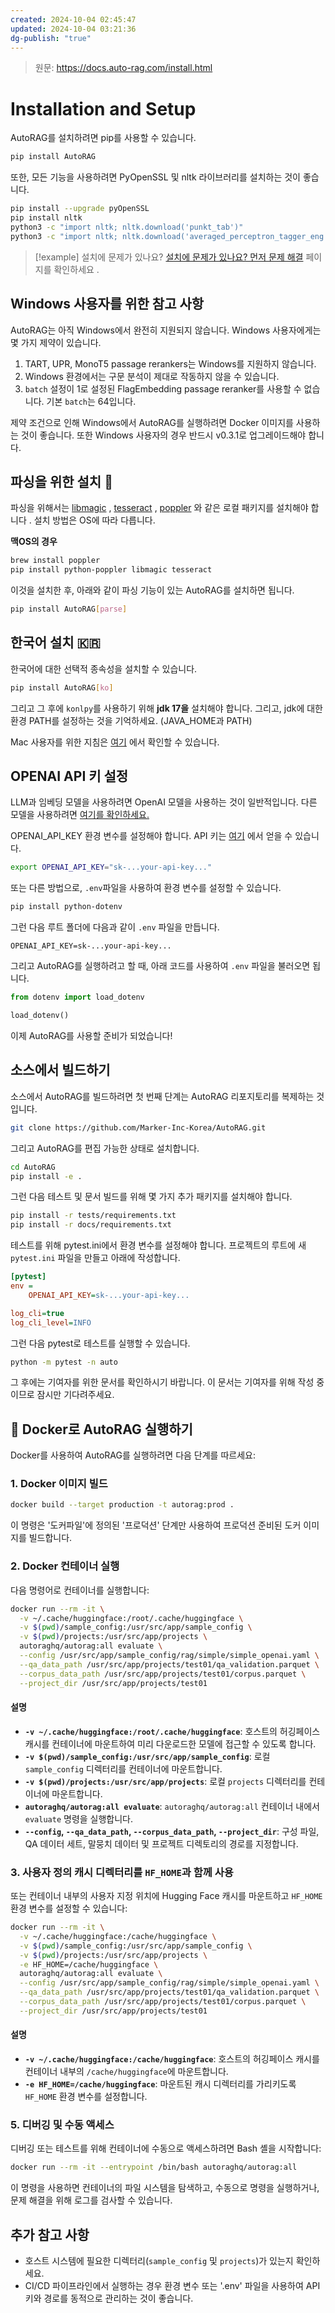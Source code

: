 ```yaml
---
created: 2024-10-04 02:45:47
updated: 2024-10-04 03:21:36
dg-publish: "true"
---
```


> 원문: https://docs.auto-rag.com/install.html

# Installation and Setup

AutoRAG를 설치하려면 pip를 사용할 수 있습니다.

```sh
pip install AutoRAG
```

또한, 모든 기능을 사용하려면 PyOpenSSL 및 nltk 라이브러리를 설치하는 것이 좋습니다.

```sh
pip install --upgrade pyOpenSSL
pip install nltk
python3 -c "import nltk; nltk.download('punkt_tab')"
python3 -c "import nltk; nltk.download('averaged_perceptron_tagger_eng')"
```

> [!example] 설치에 문제가 있나요?
> [설치에 문제가 있나요? 먼저 문제 해결](https://docs.auto-rag.com/troubleshooting.html) 페이지를 확인하세요 .

## Windows 사용자를 위한 참고 사항

AutoRAG는 아직 Windows에서 완전히 지원되지 않습니다. Windows 사용자에게는 몇 가지 제약이 있습니다.

1. TART, UPR, MonoT5 passage rerankers는 Windows를 지원하지 않습니다.
2. Windows 환경에서는 구문 분석이 제대로 작동하지 않을 수 있습니다.
3. `batch` 설정이 1로 설정된 FlagEmbedding passage reranker를 사용할 수 없습니다. 기본 `batch`는 64입니다.

제약 조건으로 인해 Windows에서 AutoRAG를 실행하려면 Docker 이미지를 사용하는 것이 좋습니다. 또한 Windows 사용자의 경우 반드시 v0.3.1로 업그레이드해야 합니다. 

## 파싱을 위한 설치 🌲

파싱을 위해서는 [libmagic](https://man7.org/linux/man-pages/man3/libmagic.3.html) , [tesseract](https://github.com/tesseract-ocr/tesseract) , [poppler](https://poppler.freedesktop.org/) 와 같은 로컬 패키지를 설치해야 합니다 . 설치 방법은 OS에 따라 다릅니다.

**맥OS의 경우**
```sh
brew install poppler
pip install python-poppler libmagic tesseract
```

이것을 설치한 후, 아래와 같이 파싱 기능이 있는 AutoRAG를 설치하면 됩니다.

```sh
pip install AutoRAG[parse]
```

## 한국어 설치 🇰🇷 

한국어에 대한 선택적 종속성을 설치할 수 있습니다.

```sh
pip install AutoRAG[ko]
```

그리고 그 후에 `konlpy`를 사용하기 위해 **jdk 17을** 설치해야 합니다. 그리고, jdk에 대한 환경 PATH를 설정하는 것을 기억하세요. (JAVA_HOME과 PATH)

Mac 사용자를 위한 지침은 [여기](https://velog.io/@yoonsy/M1%EC%B9%A9-Mac%EC%97%90-konlpy-%EC%84%A4%EC%B9%98%ED%95%98%EA%B8%B0) 에서 확인할 수 있습니다.

## OPENAI API 키 설정

LLM과 임베딩 모델을 사용하려면 OpenAI 모델을 사용하는 것이 일반적입니다. 다른 모델을 사용하려면 [여기를 확인하세요.](https://docs.auto-rag.com/local_model.html)

OPENAI_API_KEY 환경 변수를 설정해야 합니다. API 키는 [여기](https://platform.openai.com/account/api-keys) 에서 얻을 수 있습니다.

```sh
export OPENAI_API_KEY="sk-...your-api-key..." 
```

또는 다른 방법으로, `.env`파일을 사용하여 환경 변수를 설정할 수 있습니다.

```sh
pip install python-dotenv
```

그런 다음 루트 폴더에 다음과 같이  `.env` 파일을 만듭니다.

```env
OPENAI_API_KEY=sk-...your-api-key...
```

그리고 AutoRAG를 실행하려고 할 때, 아래 코드를 사용하여 `.env` 파일을 불러오면 됩니다.

```python
from dotenv import load_dotenv

load_dotenv()
```

이제 AutoRAG를 사용할 준비가 되었습니다!

## 소스에서 빌드하기

소스에서 AutoRAG를 빌드하려면 첫 번째 단계는 AutoRAG 리포지토리를 복제하는 것입니다.

```bash
git clone https://github.com/Marker-Inc-Korea/AutoRAG.git
```

그리고 AutoRAG를 편집 가능한 상태로 설치합니다.
```bash
cd AutoRAG
pip install -e .
```

그런 다음 테스트 및 문서 빌드를 위해 몇 가지 추가 패키지를 설치해야 합니다.

```bash
pip install -r tests/requirements.txt
pip install -r docs/requirements.txt
```

테스트를 위해 pytest.ini에서 환경 변수를 설정해야 합니다.
프로젝트의 루트에 새 `pytest.ini` 파일을 만들고 아래에 작성합니다.

```ini
[pytest]
env =
    OPENAI_API_KEY=sk-...your-api-key...

log_cli=true
log_cli_level=INFO
```

그런 다음 pytest로 테스트를 실행할 수 있습니다.

```bash
python -m pytest -n auto
```

그 후에는 기여자를 위한 문서를 확인하시기 바랍니다.
이 문서는 기여자를 위해 작성 중이므로 잠시만 기다려주세요.

## 🐳 Docker로 AutoRAG 실행하기

Docker를 사용하여 AutoRAG를 실행하려면 다음 단계를 따르세요:

### 1. Docker 이미지 빌드

```bash
docker build --target production -t autorag:prod .
```

이 명령은 '도커파일'에 정의된 '프로덕션' 단계만 사용하여 프로덕션 준비된 도커 이미지를 빌드합니다.

### 2. Docker 컨테이너 실행

다음 명령어로 컨테이너를 실행합니다:

```bash
docker run --rm -it \
  -v ~/.cache/huggingface:/root/.cache/huggingface \
  -v $(pwd)/sample_config:/usr/src/app/sample_config \
  -v $(pwd)/projects:/usr/src/app/projects \
  autoraghq/autorag:all evaluate \
  --config /usr/src/app/sample_config/rag/simple/simple_openai.yaml \
  --qa_data_path /usr/src/app/projects/test01/qa_validation.parquet \
  --corpus_data_path /usr/src/app/projects/test01/corpus.parquet \
  --project_dir /usr/src/app/projects/test01
```

#### 설명
- **`-v ~/.cache/huggingface:/root/.cache/huggingface`**: 호스트의 허깅페이스 캐시를 컨테이너에 마운트하여 미리 다운로드한 모델에 접근할 수 있도록 합니다.
- **`-v $(pwd)/sample_config:/usr/src/app/sample_config`**: 로컬 `sample_config` 디렉터리를 컨테이너에 마운트합니다.
- **`-v $(pwd)/projects:/usr/src/app/projects`**: 로컬 `projects` 디렉터리를 컨테이너에 마운트합니다.
- **`autoraghq/autorag:all evaluate`**: `autoraghq/autorag:all` 컨테이너 내에서 `evaluate` 명령을 실행합니다.
- **`--config`, `--qa_data_path`, `--corpus_data_path`, `--project_dir`**: 구성 파일, QA 데이터 세트, 말뭉치 데이터 및 프로젝트 디렉토리의 경로를 지정합니다.

### 3. 사용자 정의 캐시 디렉터리를 `HF_HOME`과 함께 사용

또는 컨테이너 내부의 사용자 지정 위치에 Hugging Face 캐시를 마운트하고 `HF_HOME` 환경 변수를 설정할 수 있습니다:

```bash
docker run --rm -it \
  -v ~/.cache/huggingface:/cache/huggingface \
  -v $(pwd)/sample_config:/usr/src/app/sample_config \
  -v $(pwd)/projects:/usr/src/app/projects \
  -e HF_HOME=/cache/huggingface \
  autoraghq/autorag:all evaluate \
  --config /usr/src/app/sample_config/rag/simple/simple_openai.yaml \
  --qa_data_path /usr/src/app/projects/test01/qa_validation.parquet \
  --corpus_data_path /usr/src/app/projects/test01/corpus.parquet \
  --project_dir /usr/src/app/projects/test01
```

#### 설명
- **`-v ~/.cache/huggingface:/cache/huggingface`**: 호스트의 허깅페이스 캐시를 컨테이너 내부의 `/cache/huggingface`에 마운트합니다.
- **`-e HF_HOME=/cache/huggingface`**: 마운트된 캐시 디렉터리를 가리키도록 `HF_HOME` 환경 변수를 설정합니다.

### 5. 디버깅 및 수동 액세스

디버깅 또는 테스트를 위해 컨테이너에 수동으로 액세스하려면 Bash 셸을 시작합니다:

```bash
docker run --rm -it --entrypoint /bin/bash autoraghq/autorag:all
```

이 명령을 사용하면 컨테이너의 파일 시스템을 탐색하고, 수동으로 명령을 실행하거나, 문제 해결을 위해 로그를 검사할 수 있습니다.

## 추가 참고 사항

- 호스트 시스템에 필요한 디렉터리(`sample_config` 및 `projects`)가 있는지 확인하세요.
- CI/CD 파이프라인에서 실행하는 경우 환경 변수 또는 '.env' 파일을 사용하여 API 키와 경로를 동적으로 관리하는 것이 좋습니다.